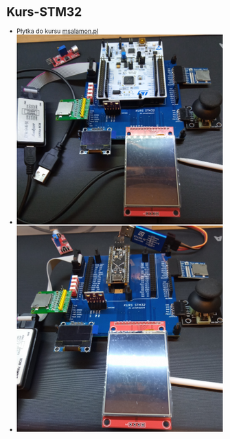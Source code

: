 # Kurs-STM32
- Płytka do kursu [msalamon.pl](https://sklep.msalamon.pl/kategoria-produktu/kursy/)
- ![z Nucleo](https://raw.githubusercontent.com/ZegarNotAvailable/Kurs-STM32/main/Pictures/Kurs_Nucleo.jpg?token=GHSAT0AAAAAAB5YI6IIRB3Z2VIPGJCISQQOY6SVTPQ)
- ![z BlackPill](https://raw.githubusercontent.com/ZegarNotAvailable/Kurs-STM32/main/Pictures/Kurs_BlackPill.jpg?token=GHSAT0AAAAAAB5YI6IIYPG7IX6PHYMGHUQSY6SVUGA)
